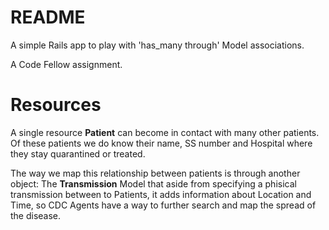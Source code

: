 # README

A simple Rails app to play with 'has_many through' Model associations.

A Code Fellow assignment.

# Resources

A single resource **Patient** can become in contact with many other patients.
Of these patients we do know their name, SS number and Hospital where they stay
quarantined or treated.

The way we map this relationship between patients is through another object: The
**Transmission** Model that aside from specifying a phisical transmission between to
Patients, it adds information about Location and Time, so CDC Agents have a way
to further search and map the spread of the disease.
